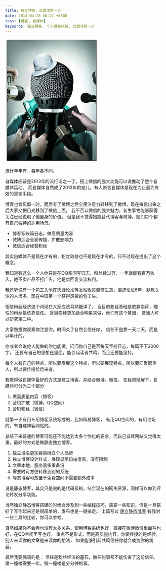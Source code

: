 ```yaml
---
title: 独立博客，自媒体第一步
date: 2014-04-28 00:27 +0800
tags: [博客, 自媒体]
keywords: 独立博客, 个人博客搭建, 自媒体第一步
---
```


![自媒体](../images/blog/we-media.jpg)

流行年年有，每年各不同。

自媒体应该是2013年的流行词之一了，搭上微信的强大功能可以说推动了整个自媒体运动。
而自媒体自然成了2013年的宠儿，有人断言自媒体是现在为止最为有效的营销手段。

博客也曾风靡一时，而后有了微博之后全民注意力转移到了微博，现在微信出来之后大家又把目光移到了微信上面。
我不否认微信的强大魅力，新生事物能够获得关注已经说明了他自身的价值。
但是我不觉得她能替代博客与微博，她们每个都有自己独特的适用场景。

- 博客写长篇日志，做高质量内容
- 微博适合营销传播，扩散影响力
- 微信适合经营粉丝

其实自媒体不是现在才有的，粉丝效益也不是现在才有的，只不过现在提出了这个概念。

我知道有这么一个人他只是在QQ空间写日志，粉丝数过万，一年就能有百万收入，他不卖产品不打广告，他是卖回复交流权利。

我还听说有一个包工头他在天涯论坛等发帖收揽装修生意，混迹论坛6年，默默关注的人很多，现在中国第一个获得风投的包工头。

相信粉丝经济这个词现在大家应该耳熟能详了。
盲目的粉丝基础是依靠崇拜，理性的粉丝是依靠信任。
盲目崇拜更加适合明星来做，他们有这个基因，
普通人可以研究第二种。

大家熟悉你观察你注意你，时间久了自然会信任你，
信任不是靠一天二天，而是以年计的。

你或者会说他人能做的你也能做，问问你自己是否每天坚持日志，每篇不下2000字，
还要有自己的思想在里面，能引起读者共鸣，而且还要能坚持。

每个人有自己的特点，所以要发展这个特点，所以要展现特点，所以要汇聚同类人，所以要传授给后来者。

我觉得做自媒体最好的方式是建立博客，并结合微博，微信。
在我的理解下，自媒体可分为三个部分

1. 做高质量内容（博客）
2. 营销扩散（微博，QQ空间）
3. 营销粉丝（微信）

就第一步有用专用博客系统写成的，比如网易博客，
有用QQ空间的，有用论坛的，有自建博客网站的。

总结下来普通的博客可能还不能达到太多个性化的要求，而自己自建网站又觉得太重，最好的方式是做静态独立博客。

1. 独立域名更加容易树立个人品牌
2. 独立博客设计样式，展现显示自由度高，没有限制
3. 文章本地，服务器多重备份
4. 需要时可方便转移到别的系统
5. 静态博客可放置于免费空间不需要额外成本

说是静态博客，其实只是说的是代码级的，结合现在的网络资源，同样可以做到评论转发分享功能。

当然独立静态博客搭建的时候会涉及到一些编程技巧，需要一些知识，但是一旦搭好了写作起来还是很简单的，发布也是一键搞定。
上篇写过 [建立静态博客](/blog/2014/04/23/switch-to-middleman-as-blog-engine/) 有我对一些工具的比较，你可以参考。

自然如果你不会弄也没有太多关系，使用博客系统也好，直接在微博微信里面写也好，在QQ空间里写也好，
重点不是形式，而是高质量内容，你要传授的是经验，别人来读你的文章是来读你的想法，
如果能够引起共鸣信任你就会成为你的粉丝。

最后我要强调的是： 信任是粉丝经济的基石，做任何事都不能伤害了这份信任。
建一幢楼需要一年，毁一幢楼是分分钟的事。
